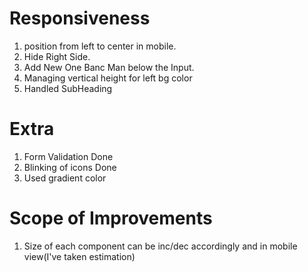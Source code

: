 # Responsiveness

1. position from left to center in mobile.
2. Hide Right Side.
3. Add New One Banc Man below the Input.
4. Managing vertical height for left bg color
5. Handled SubHeading

# Extra

1. Form Validation Done
2. Blinking of icons Done
3. Used gradient color

# Scope of Improvements

1. Size of each component can be inc/dec accordingly and in mobile view(I've taken estimation)
